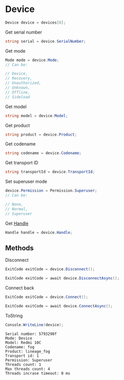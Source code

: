 # Device
``` csharp
Device device = devices[0];
```
Get serial number
``` csharp
string serial = device.SerialNumber;
```
Get mode
``` csharp
Mode mode = device.Mode;
// Can be:

// Device,
// Recovery,
// Unauthorized,
// Unknown,
// Offline,
// Sideload
```
Get model
``` csharp
string model = device.Model;
```
Get product
``` csharp
string product = device.Product;
```
Get codename
``` csharp
string codename = device.Codename;
```
Get transport ID
``` csharp
string transportId = device.TransportId;
```
Set superuser mode
``` csharp
device.Permission = Permission.Superuser;
// Can be:

// None,
// Normal,
// Superuser
```
Get [Handle](https://github.com/NeroXc92/AdbSharp/blob/main/Handle.md)
``` csharp
Handle handle = device.Handle;
```
## Methods
Disconnect
``` csharp
ExitCode exitCode = device.Disconnect();
```
``` csharp
ExitCode exitCode = await device.DisconnectAsync();
```
Connect back
``` csharp
ExitCode exitCode = device.Connect();
```
``` csharp
ExitCode exitCode = await device.ConnectAsync();
```
ToString
``` csharp
Console.WriteLine(device);
```
```
Serial number: 5793298f
Mode: Device
Model: Redmi 10C
Codename: fog
Product: lineage_fog
Transport id: 1
Permission: Superuser
Threads count: 1
Max threads count: 4
Threads incrase timeout: 0 ms
```